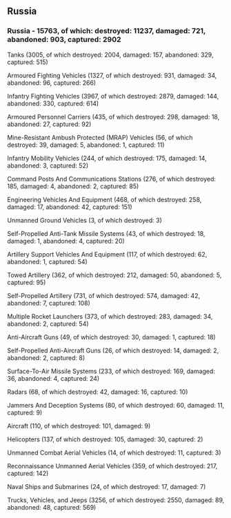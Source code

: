 
 
 ## Russia
 
 ### Russia - 15763, of which: destroyed: 11237, damaged: 721, abandoned: 903, captured: 2902

 

 

 Tanks (3005, of which destroyed: 2004, damaged: 157, abandoned: 329, captured: 515)

 Armoured Fighting Vehicles (1327, of which destroyed: 931, damaged: 34, abandoned: 96, captured: 266)

 Infantry Fighting Vehicles (3967, of which destroyed: 2879, damaged: 144, abandoned: 330, captured: 614)

 Armoured Personnel Carriers (435, of which destroyed: 298, damaged: 18, abandoned: 27, captured: 92)

 Mine-Resistant Ambush Protected (MRAP) Vehicles (56, of which destroyed: 39, damaged: 5, abandoned: 1, captured: 11)

 Infantry Mobility Vehicles (244, of which destroyed: 175, damaged: 14, abandoned: 3, captured: 52)

 Command Posts And Communications Stations (276, of which destroyed: 185, damaged: 4, abandoned: 2, captured: 85)

 Engineering Vehicles And Equipment (468, of which destroyed: 258, damaged: 17, abandoned: 42, captured: 151)

 Unmanned Ground Vehicles (3, of which destroyed: 3)

 Self-Propelled Anti-Tank Missile Systems (43, of which destroyed: 18, damaged: 1, abandoned: 4, captured: 20)

 Artillery Support Vehicles And Equipment (117, of which destroyed: 62, abandoned: 1, captured: 54)

 Towed Artillery (362, of which destroyed: 212, damaged: 50, abandoned: 5, captured: 95)

 Self-Propelled Artillery (731, of which destroyed: 574, damaged: 42, abandoned: 7, captured: 108)

 Multiple Rocket Launchers (373, of which destroyed: 283, damaged: 34, abandoned: 2, captured: 54)

 Anti-Aircraft Guns (49, of which destroyed: 30, damaged: 1, captured: 18)

 Self-Propelled Anti-Aircraft Guns (26, of which destroyed: 14, damaged: 2, abandoned: 2, captured: 8)

 Surface-To-Air Missile Systems (233, of which destroyed: 169, damaged: 36, abandoned: 4, captured: 24)

 Radars (68, of which destroyed: 42, damaged: 16, captured: 10)

 Jammers And Deception Systems (80, of which destroyed: 60, damaged: 11, captured: 9)

 Aircraft (110, of which destroyed: 101, damaged: 9)

 Helicopters (137, of which destroyed: 105, damaged: 30, captured: 2)

 Unmanned Combat Aerial Vehicles (14, of which destroyed: 11, captured: 3)

 Reconnaissance Unmanned Aerial Vehicles (359, of which destroyed: 217, captured: 142)

 Naval Ships and Submarines (24, of which destroyed: 17, damaged: 7)

 Trucks, Vehicles, and Jeeps (3256, of which destroyed: 2550, damaged: 89, abandoned: 48, captured: 569)

